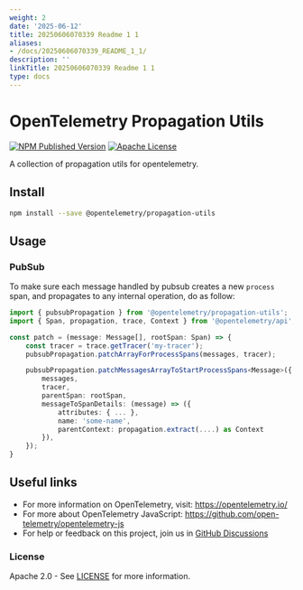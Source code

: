 ```yaml
---
weight: 2
date: '2025-06-12'
title: 20250606070339 Readme 1 1
aliases:
- /docs/20250606070339_README_1_1/
description: ''
linkTitle: 20250606070339 Readme 1 1
type: docs
---
```


# OpenTelemetry Propagation Utils

[![NPM Published Version][npm-img]][npm-url]
[![Apache License][license-image]][license-image]

A collection of propagation utils for opentelemetry.

## Install

```sh
npm install --save @opentelemetry/propagation-utils
```

## Usage

### PubSub

To make sure each message handled by pubsub creates a new `process` span, and propagates to any internal operation, do as follow:

```ts
import { pubsubPropagation } from '@opentelemetry/propagation-utils';
import { Span, propagation, trace, Context } from '@opentelemetry/api';

const patch = (message: Message[], rootSpan: Span) => {
    const tracer = trace.getTracer('my-tracer');
    pubsubPropagation.patchArrayForProcessSpans(messages, tracer);

    pubsubPropagation.patchMessagesArrayToStartProcessSpans<Message>({
        messages,
        tracer,
        parentSpan: rootSpan,
        messageToSpanDetails: (message) => ({
            attributes: { ... },
            name: 'some-name',
            parentContext: propagation.extract(....) as Context
        }),
    });
}
```

## Useful links

- For more information on OpenTelemetry, visit: <https://opentelemetry.io/>
- For more about OpenTelemetry JavaScript: <https://github.com/open-telemetry/opentelemetry-js>
- For help or feedback on this project, join us in [GitHub Discussions][discussions-url]

### License

Apache 2.0 - See [LICENSE][license-url] for more information.

[discussions-url]: https://github.com/open-telemetry/opentelemetry-js/discussions
[license-url]: https://github.com/open-telemetry/opentelemetry-js-contrib/blob/main/LICENSE
[license-image]: https://img.shields.io/badge/license-Apache_2.0-green.svg?style=flat
[npm-url]: https://www.npmjs.com/package/@opentelemetry/propagation-utils
[npm-img]: https://badge.fury.io/js/%40opentelemetry%2Fpropagation-utils.svg
